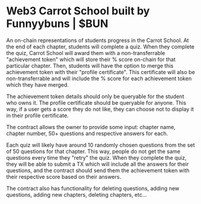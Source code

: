 # Web3 Carrot School built by Funnyybuns | $BUN

An on-chain representations of students progress in the Carrot School. At the end of each chapter, students will complete a quiz. When they complete the quiz, Carrot School will award them with a non-transferrable "achievement token" which will store their % score on-chain for that particular chapter. Then, students will have the option to merge this achievement token with their "profile certificate". This certificate will also be non-transferrable and will include the % score for each achievement token which they have merged.

The achievement token details should only be queryable for the student who owns it. The profile certificate should be queryable for anyone. This way, if a user gets a score they do not like, they can choose not to display it in their profile certificate.

The contract allows the owner to provide some input: chapter name, chapter number, 50+ questions and respective answers for each.

Each quiz will likely have around 10 randomly chosen questions from the set of 50 questions for that chapter. This way, people do not get the same questions every time they "retry" the quiz. When they complete the quiz, they will be able to submit a TX which will include all the answers for their questions, and the contract should send them the achievement token with their respective score based on their answers.

The contract also has functionality for deleting questions, adding new questions, adding new chapters, deleting chapters, etc...
